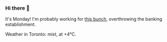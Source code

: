 ### Hi there :wave:

It's Monday! I'm probably working for [this bunch](https://github.com/kohofinancial), overthrowing the banking establishment.

Weather in Toronto: mist, at +4°C.
